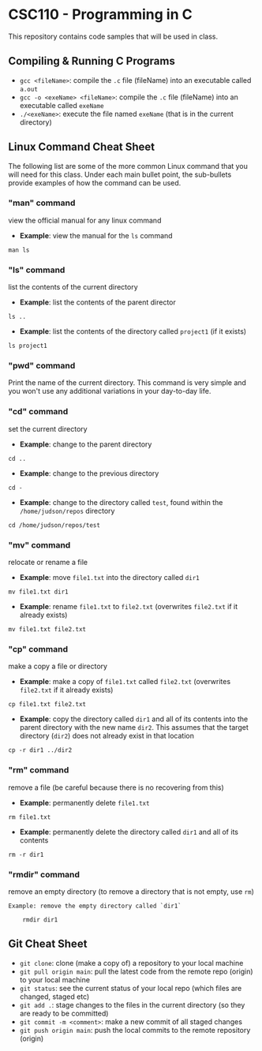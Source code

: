 # CSC110 - Programming in C
This repository contains code samples that will be used in class.

## Compiling  & Running C Programs
- `gcc <fileName>`:  compile the `.c` file (fileName) into an executable called `a.out`
- `gcc -o <exeName> <fileName>`: compile the `.c` file (fileName) into an executable called `exeName`
- `./<exeName>`: execute the file named `exeName` (that is in the current directory)

## Linux Command Cheat Sheet
The following list are some of the more common Linux command that you will need for this class. Under each main bullet point, the sub-bullets provide examples of how the command can be used.
### "man" command
view the official manual for any linux command
- **Example**: view the manual for the `ls` command
````
man ls
````
### "ls" command
list the contents of the current directory

- **Example**: list the contents of the parent director
````
ls ..
````
- **Example**: list the contents of the directory called `project1` (if it exists)
````
ls project1
````
### "pwd" command
Print the name of the current directory. This command is very simple and you won't use any additional variations in your day-to-day life.

### "cd" command
set the current directory
- **Example**: change to the parent directory
````
cd ..
````
- **Example**: change to the previous directory
````
cd -
````
- **Example**: change to the directory called `test`, found within the `/home/judson/repos` directory
````
cd /home/judson/repos/test
````
### "mv" command
relocate or rename a file
- **Example**: move `file1.txt` into the directory called `dir1`
````
mv file1.txt dir1
````
- **Example**: rename `file1.txt` to `file2.txt` (overwrites `file2.txt` if it already exists)
````
mv file1.txt file2.txt
````
### "cp" command
make a copy a file or directory
- **Example**: make a copy of `file1.txt` called `file2.txt` (overwrites `file2.txt` if it already exists)
````
cp file1.txt file2.txt
````
- **Example**: copy the directory called `dir1` and all of its contents into the parent directory with the new name `dir2`. This assumes that the target directory (`dir2`) does not already exist in that location
````
cp -r dir1 ../dir2
````
### "rm" command
remove a file (be careful because there is no recovering from this)
- **Example**: permanently delete `file1.txt`
````
rm file1.txt
````
- **Example**: permanently delete the directory called `dir1` and all of its contents
````
rm -r dir1
````

### "rmdir" command
remove an empty directory (to remove a directory that is not empty, use `rm`)

````
Example: remove the empty directory called `dir1`

	rmdir dir1
````

## Git Cheat Sheet
- `git clone`:  clone (make a copy of) a repository to your local machine
- `git pull origin main`: pull the latest code from the remote repo (origin) to your local machine
- `git status`: see the current status of your local repo (which files are changed, staged etc)
- `git add .`: stage changes to the files in the current directory (so they are ready to be committed)
- `git commit -m <comment>`: make a new commit of all staged changes
- `git push origin main`: push the local commits to the remote repository (origin)
